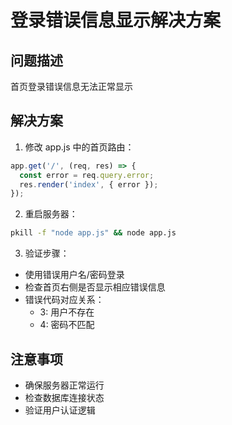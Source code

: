 # 登录错误信息显示解决方案

## 问题描述
首页登录错误信息无法正常显示

## 解决方案
1. 修改 app.js 中的首页路由：
```javascript
app.get('/', (req, res) => {
  const error = req.query.error;
  res.render('index', { error });
});
```

2. 重启服务器：
```bash
pkill -f "node app.js" && node app.js
```

3. 验证步骤：
- 使用错误用户名/密码登录
- 检查首页右侧是否显示相应错误信息
- 错误代码对应关系：
  - 3: 用户不存在
  - 4: 密码不匹配

## 注意事项
- 确保服务器正常运行
- 检查数据库连接状态
- 验证用户认证逻辑
